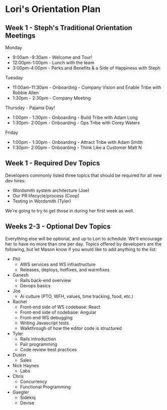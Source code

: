 # Lori's Orientation Plan

## Week 1 - Steph's Traditional Orientation Meetings

Monday

* 9:00am -9:30am - Welcome and Tour!
* 12:00pm-1:00pm - Lunch with the team
* 3:00pm-4:00pm - Perks and Benefits & a Side of Happiness with Steph

Tuesday
* 11:00am-11:30am - Onboarding - Company Vision and Enable Tribe with Robbie Allen
* 1:30pm - 2:30pm - Company Meeting

Thursday - Pajama Day!
* 1:00pm - 1:30pm - Onboarding - Build Tribe with Adam Long
* 1:30pm- 2:00pm - Onboarding - Ops Tribe with Corey Waters

Friday
* 1:00pm - 1:30pm - Onboarding - Attract Tribe with Adam Smith
* 1:30pm- 2:00pm - Onboarding - Think Like a Customer Matt N

## Week 1 - Required Dev Topics

Developers commonly listed three topics that should be required for all new dev hires:

* Wordsmith system architecture (Joe)
* Our PR lifecycle/process (Coop)
* Testing in Wordsmith (Tyler)

We're going to try to get those in during her first week as well.

## Weeks 2-3 - Optional Dev Topics

Everything else will be optional, and up to Lori to schedule.  We'll encourage her to have no more than one per day.  Topics offered by developers are the following, but let Mason know if you would like to add anything to the list:

* Phil
  * AWS services and WS infrastructure
  * Releases, deploys, hotfixes, and warmfixes
* Ganesh
  * Rails back-end overview
  * Devops basics
* Joe
  * Ai culture (PTO, WFH, values, time tracking, food, etc.)
* Rachel
  * Front-end side of WS codebase: React
  * Front-end side of codebase: Angular
  * Front-end WS debugging
  * Writing Javascript tests
  * Walkthrough of how the editor code is structured
* Tyler
  * Rails introduction
  * Pair programming
  * Code review best practices
* Dustin
  * Sales
* Nick Haynes
  * Labs
* Chris
  * Concurrency
  * Functional Programming
* Gaegler
  * Sidekiq
  * Devise
